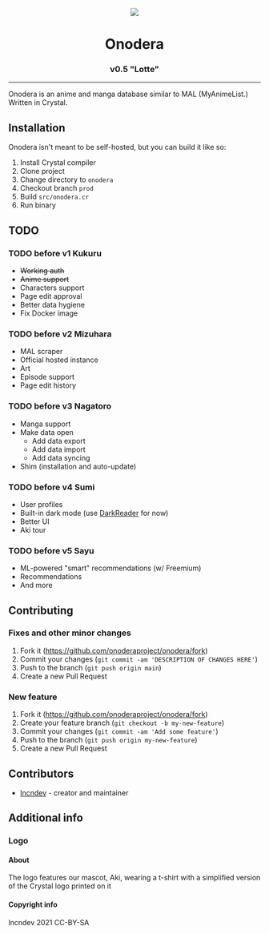 <p align="center"><img src="https://raw.githubusercontent.com/onoderaproject/onodera/main/public/assets/images/logo/256.png" /></p>

<h1 align="center">Onodera</h1>
<h3 align="center">v0.5 "Lotte"</h3>

---

Onodera is an anime and manga database similar to MAL (MyAnimeList.) Written in Crystal.

## Installation
Onodera isn't meant to be self-hosted, but you can build it like so:
 1) Install Crystal compiler
 2) Clone project
 3) Change directory to `onodera`
 4) Checkout branch `prod`
 5) Build `src/onodera.cr`
 6) Run binary

## TODO

### TODO before v1 Kukuru
 - ~~Working auth~~
 - ~~Anime support~~
 - Characters support
 - Page edit approval
 - Better data hygiene
 - Fix Docker image

### TODO before v2 Mizuhara
 - MAL scraper
 - Official hosted instance
 - Art
 - Episode support
 - Page edit history

### TODO before v3 Nagatoro
 - Manga support
 - Make data open
   - Add data export
   - Add data import
   - Add data syncing
 - Shim (installation and auto-update)

### TODO before v4 Sumi
 - User profiles
 - Built-in dark mode (use [DarkReader](https://darkreader.org) for now)
 - Better UI
 - Aki tour

### TODO before v5 Sayu
 - ML-powered "smart" recommendations (w/ Freemium)
 - Recommendations
 - And more

## Contributing
### Fixes and other minor changes
 1) Fork it (<https://github.com/onoderaproject/onodera/fork>)
 2) Commit your changes (`git commit -am 'DESCRIPTION OF CHANGES HERE'`)
 3) Push to the branch (`git push origin main`)
 4) Create a new Pull Request

### New feature
 1) Fork it (<https://github.com/onoderaproject/onodera/fork>)
 2) Create your feature branch (`git checkout -b my-new-feature`)
 3) Commit your changes (`git commit -am 'Add some feature'`)
 4) Push to the branch (`git push origin my-new-feature`)
 5) Create a new Pull Request

## Contributors
 - [lncndev](https://gitlab.com/lncn) - creator and maintainer

## Additional info

### Logo

#### About
The logo features our mascot, Aki, wearing a t-shirt with a simplified version of the Crystal logo printed on it

#### Copyright info
lncndev 2021
CC-BY-SA
